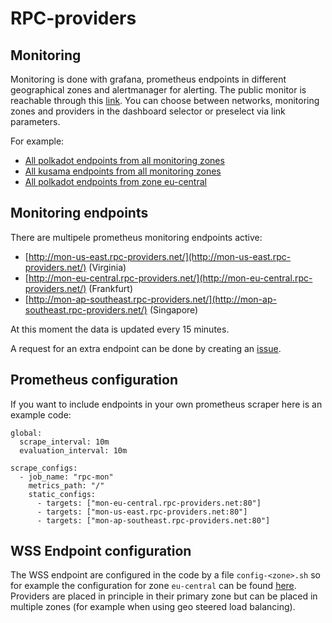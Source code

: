 # RPC-providers

## Monitoring
Monitoring is done with grafana, prometheus endpoints in different geographical zones and alertmanager for alerting. The public monitor is reachable through this [link](https://monitor.rpc-providers.net/d/bdkaq43z8xybka/rpc-providers?orgId=1). You can choose between networks, monitoring zones and providers in the dashboard selector or preselect via link parameters.

For example:
* [All polkadot endpoints from all monitoring zones](https://monitor.rpc-providers.net/d/bdkaq43z8xybka/rpc-providers?orgId=1&var-zone=All&var-network=polkadot&var-wss=All)
* [All kusama endpoints from all monitoring zones](https://monitor.rpc-providers.net/d/bdkaq43z8xybka/rpc-providers?orgId=1&var-zone=All&var-network=kusama&var-wss=All)
* [All polkadot endpoints from zone eu-central](https://monitor.rpc-providers.net/d/bdkaq43z8xybka/rpc-providers?orgId=1&var-zone=eu-central&var-network=polkadot&var-wss=All)

## Monitoring endpoints
There are multipele prometheus monitoring endpoints active:
* [http://mon-us-east.rpc-providers.net/](http://mon-us-east.rpc-providers.net/) (Virginia)
* [http://mon-eu-central.rpc-providers.net/](http://mon-eu-central.rpc-providers.net/) (Frankfurt)
* [http://mon-ap-southeast.rpc-providers.net/](http://mon-ap-southeast.rpc-providers.net/) (Singapore) 

At this moment the data is updated every 15 minutes. 

A request for an extra endpoint can be done by creating an [issue](https://github.com/rpc-providers/rpc-monitor/issues).

## Prometheus configuration
If you want to include endpoints in your own prometheus scraper here is an example code:

```
global:
  scrape_interval: 10m
  evaluation_interval: 10m

scrape_configs:
  - job_name: "rpc-mon"
    metrics_path: "/"
    static_configs:
      - targets: ["mon-eu-central.rpc-providers.net:80"]
      - targets: ["mon-us-east.rpc-providers.net:80"]
      - targets: ["mon-ap-southeast.rpc-providers.net:80"]
```

## WSS Endpoint configuration
The WSS endpoint are configured in the code by a file `config-<zone>.sh` so for example the configuration for zone `eu-central` can be found [here](https://github.com/rpc-providers/rpc-monitor/blob/master/config-eu-central.sh). Providers are placed in principle in their primary zone but can be placed in multiple zones (for example when using geo steered load balancing).
